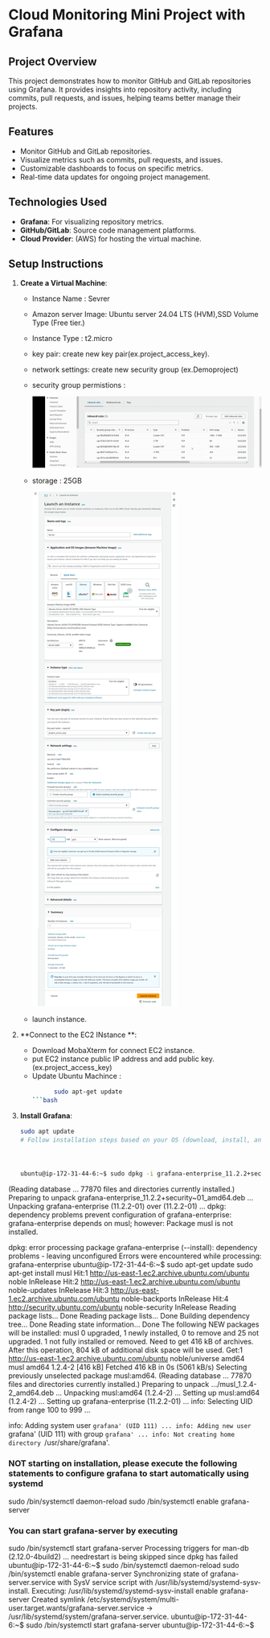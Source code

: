 # Cloud Monitoring Mini Project with Grafana

## Project Overview

This project demonstrates how to monitor GitHub and GitLab repositories using Grafana. It provides insights into repository activity, including commits, pull requests, and issues, helping teams better manage their projects.


## Features

- Monitor GitHub and GitLab repositories.
- Visualize metrics such as commits, pull requests, and issues.
- Customizable dashboards to focus on specific metrics.
- Real-time data updates for ongoing project management.

## Technologies Used

- **Grafana**: For visualizing repository metrics.
- **GitHub/GitLab**: Source code management platforms.
- **Cloud Provider**: (AWS) for hosting the virtual machine.

## Setup Instructions

1. **Create a Virtual Machine**:
   - Instance Name : Sevrer
   - Amazon server Image: Ubuntu server 24.04 LTS (HVM),SSD Volume Type (Free tier.)
   - Instance Type : t2.micro
   - key pair: create new key pair(ex.project_access_key).
   - network settings: create new security group (ex.Demoproject)
   - security group permistions :
     
     ![Logo](https://github.com/anil-rupnar/Cloud-Monitoring-Mini-Project-with-Grafana/blob/main/images/aws%20security%20group.jpg)
    
   - storage : 25GB
    
     ![Logo](https://github.com/anil-rupnar/Cloud-Monitoring-Mini-Project-with-Grafana/blob/main/images/Aws.jpg)
    
   - launch instance.

2. **Connect to the EC2 INstance **:
   - Download MobaXterm for connect EC2 instance.
   - put EC2 instance public IP address and add public key. (ex.project_access_key)
   - Update Ubuntu Machince :
      ```bash
            sudo apt-get update
      ```bash

3. **Install Grafana**:
   ```bash
   sudo apt update
   # Follow installation steps based on your OS (download, install, and start Grafana)



   ubuntu@ip-172-31-44-6:~$ sudo dpkg -i grafana-enterprise_11.2.2+security~01_amd64.deb
(Reading database ... 77870 files and directories currently installed.)
Preparing to unpack grafana-enterprise_11.2.2+security~01_amd64.deb ...
Unpacking grafana-enterprise (11.2.2-01) over (11.2.2-01) ...
dpkg: dependency problems prevent configuration of grafana-enterprise:
 grafana-enterprise depends on musl; however:
  Package musl is not installed.

dpkg: error processing package grafana-enterprise (--install):
 dependency problems - leaving unconfigured
Errors were encountered while processing:
 grafana-enterprise
ubuntu@ip-172-31-44-6:~$ sudo apt-get update
sudo apt-get install musl
Hit:1 http://us-east-1.ec2.archive.ubuntu.com/ubuntu noble InRelease
Hit:2 http://us-east-1.ec2.archive.ubuntu.com/ubuntu noble-updates InRelease
Hit:3 http://us-east-1.ec2.archive.ubuntu.com/ubuntu noble-backports InRelease
Hit:4 http://security.ubuntu.com/ubuntu noble-security InRelease
Reading package lists... Done
Reading package lists... Done
Building dependency tree... Done
Reading state information... Done
The following NEW packages will be installed:
  musl
0 upgraded, 1 newly installed, 0 to remove and 25 not upgraded.
1 not fully installed or removed.
Need to get 416 kB of archives.
After this operation, 804 kB of additional disk space will be used.
Get:1 http://us-east-1.ec2.archive.ubuntu.com/ubuntu noble/universe amd64 musl amd64 1.2.4-2 [416 kB]
Fetched 416 kB in 0s (5061 kB/s)
Selecting previously unselected package musl:amd64.
(Reading database ... 77870 files and directories currently installed.)
Preparing to unpack .../musl_1.2.4-2_amd64.deb ...
Unpacking musl:amd64 (1.2.4-2) ...
Setting up musl:amd64 (1.2.4-2) ...
Setting up grafana-enterprise (11.2.2-01) ...
info: Selecting UID from range 100 to 999 ...

info: Adding system user `grafana' (UID 111) ...
info: Adding new user `grafana' (UID 111) with group `grafana' ...
info: Not creating home directory `/usr/share/grafana'.
### NOT starting on installation, please execute the following statements to configure grafana to start automatically using systemd
 sudo /bin/systemctl daemon-reload
 sudo /bin/systemctl enable grafana-server
### You can start grafana-server by executing
 sudo /bin/systemctl start grafana-server
Processing triggers for man-db (2.12.0-4build2) ...
needrestart is being skipped since dpkg has failed
ubuntu@ip-172-31-44-6:~$  sudo /bin/systemctl daemon-reload
 sudo /bin/systemctl enable grafana-server
Synchronizing state of grafana-server.service with SysV service script with /usr/lib/systemd/systemd-sysv-install.
Executing: /usr/lib/systemd/systemd-sysv-install enable grafana-server
Created symlink /etc/systemd/system/multi-user.target.wants/grafana-server.service → /usr/lib/systemd/system/grafana-server.service.
ubuntu@ip-172-31-44-6:~$  sudo /bin/systemctl start grafana-server
ubuntu@ip-172-31-44-6:~$

